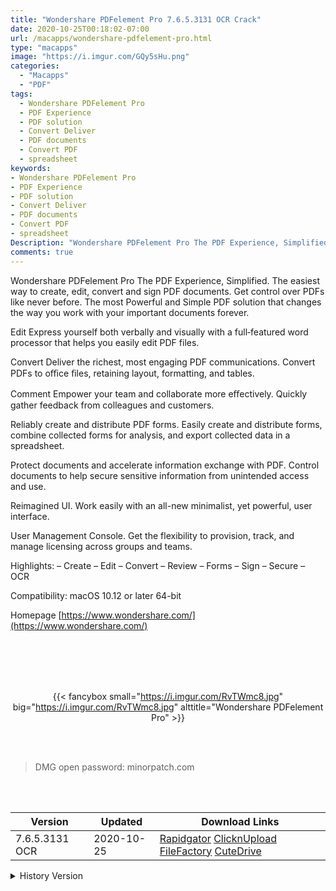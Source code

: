 ```yaml
---
title: "Wondershare PDFelement Pro 7.6.5.3131 OCR Crack"
date: 2020-10-25T00:18:02-07:00
url: /macapps/wondershare-pdfelement-pro.html
type: "macapps"
image: "https://i.imgur.com/GQy5sHu.png"
categories:
  - "Macapps"
  - "PDF"
tags:
  - Wondershare PDFelement Pro
  - PDF Experience
  - PDF solution
  - Convert Deliver
  - PDF documents
  - Convert PDF
  - spreadsheet
keywords:
- Wondershare PDFelement Pro
- PDF Experience
- PDF solution
- Convert Deliver
- PDF documents
- Convert PDF
- spreadsheet
Description: "Wondershare PDFelement Pro The PDF Experience, Simplified. The easiest way to create, edit, convert and sign PDF documents. Get control over PDFs like never before"
comments: true
---
```


Wondershare PDFelement Pro The PDF Experience, Simplified. The easiest way to create, edit, convert and sign PDF documents. Get control over PDFs like never before. The most Powerful and Simple PDF solution that changes the way you work with your important documents forever.

Edit Express yourself both verbally and visually with a full‑featured word processor that helps you easily edit PDF files.

Convert Deliver the richest, most engaging PDF communications. Convert PDFs to oﬃce ﬁles, retaining layout, formatting, and tables.

Comment Empower your team and collaborate more eﬀectively. Quickly gather feedback from colleagues and customers.

Reliably create and distribute PDF forms. Easily create and distribute forms, combine collected forms for analysis, and export collected data in a spreadsheet.

Protect documents and accelerate information exchange with PDF. Control documents to help secure sensitive information from unintended access and use.

Reimagined UI. Work easily with an all-new minimalist, yet powerful, user interface.

User Management Console. Get the flexibility to provision, track, and manage licensing across groups and teams.

Highlights: – Create – Edit – Convert – Review – Forms – Sign – Secure – OCR

Compatibility: macOS 10.12 or later 64-bit

Homepage [https://www.wondershare.com/](https://www.wondershare.com/)

<br/>
<br/>
<script async src="https://pagead2.googlesyndication.com/pagead/js/adsbygoogle.js"></script>
<ins class="adsbygoogle"
     style="display:block; text-align:center;"
     data-ad-layout="in-article"
     data-ad-format="fluid"
     data-ad-client="ca-pub-8746275014476192"
     data-ad-slot="5144997159"></ins>
<script>
     (adsbygoogle = window.adsbygoogle || []).push({});
</script>
<br/>
<br/>


<center>

{{< fancybox small="https://i.imgur.com/RvTWmc8.jpg" big="https://i.imgur.com/RvTWmc8.jpg" alttitle="Wondershare PDFelement Pro" >}}

</center>

<br/>
<br/>


> DMG open password: minorpatch.com

<br/>

<br/>
<div id="history_version" class="history_version">

| Version | Updated | Download Links |
| ---- | ---- | ---- |
| 7.6.5.3131 OCR | 2020-10-25 | [Rapidgator](https://ouo.io/jlbgCt)   [ClicknUpload](https://ouo.io/kEFyGW)   [FileFactory](https://ouo.io/Hs4gzY)   [CuteDrive](https://ouo.io/cCAlku) |
<details>
<summary>History Version</summary>

| Version | Updated | Download Links |
| ---- | ---- | ---- |
| 7.6.1 OCR  | 2020-10-12 | [UsersCloud](https://ouo.io/AoyE5o3)   [ClicknUpload](https://ouo.io/F7ekya)   [FileFactory](https://ouo.io/jO3hBxz)   [CuteDrive](https://ouo.io/HZ48yqg) |
| 7.6.7.3180 | 2020-09-29 | [UsersCloud](https://ouo.io/Hfbr8B)   [ClicknUpload](https://ouo.io/CFpqBQ)   [FileFactory](https://ouo.io/4nXTXe)   [CuteDrive](https://ouo.io/QspGm6) |
| 7.6.6.3136 | 2020-07-28 | [UsersCloud](https://ouo.io/lIAg6n)   [ClicknUpload](https://ouo.io/K5rkOd)   [FileFactory](https://ouo.io/jUlu0q)   [CuteDrive](https://ouo.io/34NKT2) |
| 7.6.5.3126 | 2020-06-24 | [UsersCloud](https://ouo.io/0mI2GW)   [ClicknUpload](https://ouo.io/NvgEz92)   [FileFactory](https://ouo.io/qYQ95l)   [CuteDrive](https://ouo.io/pbtmoA) |
| 7.6.4.3102 | 2020-06-07 | [UsersCloud](https://ouo.io/1Zfgj3)   [ClicknUpload](https://ouo.io/AtsLuJ)   [FileFactory](https://ouo.io/tRLcVX)   [CuteDrive](https://ouo.io/SoW8w3) |
| 7.6.3.3097 | 2020-06-04 | [UsersCloud](https://ouo.io/oDTfQ6)   [ClicknUpload](https://ouo.io/1ISMj7)   [FileFactory](https://ouo.io/VKD9jv)   [CuteDrive](https://ouo.io/aCv6Fa) |
| 7.6.3.3091 | 2020-05-19 | [UsersCloud](https://ouo.io/nDKSQa)   [ClicknUpload](https://ouo.io/tj16Vg)   [FileFactory](https://ouo.io/3s2hx)   [CuteDrive](https://ouo.io/DqTmk0) |
| 7.6.2.3086 | 2020-05-16 | [UsersCloud](https://ouo.io/R2WoF4)   [ClicknUpload](https://ouo.io/uGu0rO)   [FileFactory](https://ouo.io/hd6WM7)   [CuteDrive](https://ouo.io/7FJtzn) |
| 7.6.1.3037 | 2020-04-18 | [UsersCloud](https://ouo.io/RDp48w)   [ClicknUpload](https://ouo.io/HsirQ9)   [FileFactory](https://ouo.io/tIoL2N)   [CuteDrive](https://ouo.io/1v3MuE) |
| 7.6.0.3023 | 2020-04-09 | [UsersCloud](https://ouo.io/UoYIsc)   [ClicknUpload](https://ouo.io/683o01)   [FileFactory](https://ouo.io/ACJRsx)   [CuteDrive](https://ouo.io/B0Qw4X) |
| 7.5.9.2925 | 2020-02-18 | [UsersCloud](https://ouo.io/59vlhu)   [ClicknUpload](https://ouo.io/17w5e)   [Mega](https://ouo.io/6iAvzS)   [CuteDrive](https://ouo.io/j81glU) |
</details>

</div>

